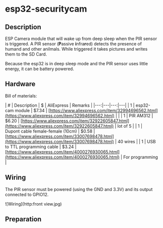 # esp32-securitycam

## Description
ESP Camera module that will wake up from deep sleep when the PIR sensor is triggered.
A PIR sensor (**P**assive **i**nfra**r**ed) detects the presence of humand and other anilmals.
While triggered it takes pictures and writes them to the SD Card.

Because the esp32 is in deep sleep mode and the PIR sensor uses little energy, it can be battery powered.

## Hardware
Bill of materials:

| # | Description | $ | AliExpress | Remarks |
|---:|---|---:|---|
| 1 | esp32-cam module                      | $7.34 | [https://www.aliexpress.com/item/32994696562.html](https://www.aliexpress.com/item/32994696562.html) | |
| 1 | PIR AM312                             | $6.20 | [https://www.aliexpress.com/item/32922605847.html](https://www.aliexpress.com/item/32922605847.html) | lot of 5 | 
| 1 | Dupont cable female-female  (10cm)    | $0.58 | [https://www.aliexpress.com/item/33007698478.html](https://www.aliexpress.com/item/33007698478.html) | 40 wires |
| 1 | USB to TTL programming cable          | $3.24 | [https://www.aliexpress.com/item/4000276930065.html](https://www.aliexpress.com/item/4000276930065.html) | For programming |

## Wiring
The PIR sensor must be powered (using the GND and 3.3V) and its output connected to GPIO12.

![Wiring](http:front view.jpg)

## Preparation
